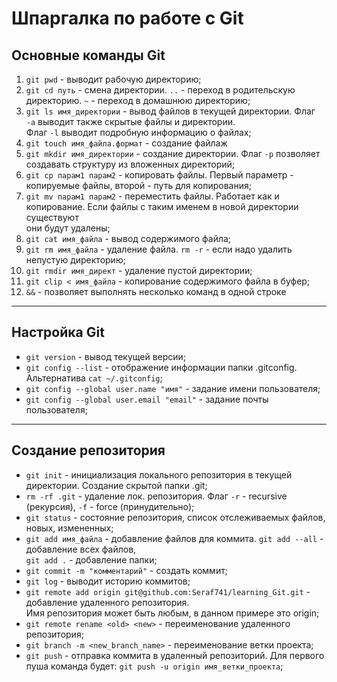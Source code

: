 # Шпаргалка по работе с Git

## Основные команды Git

1. ```git pwd``` - выводит рабочую директорию;  
2. ```git cd путь``` - смена директории. ```..``` - переход в родительскую директорию. ```~``` - переход в домашнюю директорию;
3. ```git ls имя_директории``` - вывод файлов в текущей директории. Флаг ```-а``` выводит также скрытые файлы и директории.<br>Флаг ```-l``` выводит подробную информацию о файлах; 
4. ```git touch имя_файла.формат``` - создание файлаж
5. ```git mkdir имя_директории``` - создание директории. Флаг ```-p``` позволяет создавать структуру из вложенных директорий;
6. ```git cp парам1 парам2``` - копировать файлы. Первый параметр - копируемые файлы, второй - путь для копирования;
7. ```git mv парам1 парам2``` - переместить файлы. Работает как и копирование. Если файлы с таким именем в новой директории существуют<br>они будут удалены;
8. ```git cat имя_файла``` - вывод содержимого файла;
9. ```git rm имя_файла``` - удаление файла. ```rm -r``` - если надо удалить непустую директорию;
10. ```git rmdir имя_директ``` - удаление пустой директории;
11. ```git clip < имя_файла``` - копирование содержимого файла в буфер;
12. ```&&``` - позволяет выполнять несколько команд в одной строке

---

## Настройка Git

* ```git version``` - вывод текущей версии;
* ```git config --list``` - отображение информации папки .gitconfig. Альтернатива ```cat ~/.gitconfig```;
* ```git config --global user.name "имя"``` - задание имени пользователя;
* ```git config --global user.email "email"``` - задание почты пользователя;

---

## Создание репозитория

- ```git init``` - инициализация локального репозитория в текущей директории. Создание скрытой папки .git;
- ```rm -rf .git``` - удаление лок. репозитория. Флаг ```-r``` - recursive (рекурсия), ```-f``` - force (принудительно);
- ```git status``` - состояние репозитория, список отслеживаемых файлов, новых, измененных;
- ```git add имя_файла``` - добавление файлов для коммита. ```git add --all``` - добавление всех файлов,<br>```git add .``` - добавление папки;
- ```git commit -m "комментарий"``` - создать коммит;
- ```git log``` - выводит историю коммитов;
- ```git remote add origin git@github.com:Seraf741/learning_Git.git``` - добавление удаленного репозитория.<br>Имя репозитория может быть любым, в данном примере это origin;
- ```git remote rename <old> <new>``` - переименование удаленного репозитория;
- ```git branch -m <new_branch_name>``` - переименование ветки проекта;
- ```git push``` - отправка коммита в удаленный репозиторий. Для первого пуша команда будет: ```git push -u origin имя_ветки_проекта```;

